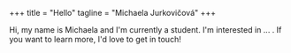 +++
title = "Hello"
tagline = "Michaela Jurkovičová"
+++

Hi, my name is Michaela and I'm currently a student. I'm interested in ... . If you want to learn more, I'd love to get in touch!

